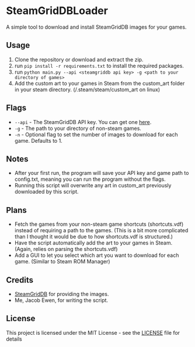 # SteamGridDBLoader
A simple tool to download and install SteamGridDB images for your games.

## Usage
1. Clone the repository or download and extract the zip.
2. run `pip install -r requirements.txt` to install the required packages.
3. run `python main.py --api <steamgriddb api key> -g <path to your directory of games>`
4. Add the custom art to your games in Steam from the custom_art folder in your steam directory. (/.steam/steam/custom_art on linux)

## Flags
* `--api` - The SteamGridDB API key. You can get one [here](https://www.steamgriddb.com/profile/settings/api).
* `-g` - The path to your directory of non-steam games.
* `-n` - Optional flag to set the number of images to download for each game. Defaults to 1.

## Notes
* After your first run, the program will save your API key and game path to config.txt, meaning you can run the program without the flags.
* Running this script will overwrite any art in custom_art previously downloaded by this script.

## Plans
* Fetch the games from your non-steam game shortcuts (shortcuts.vdf) instead of requiring a path to the games. (This is a bit more complicated than I thought it would be due to how shortcuts.vdf is structured.)
* Have the script automatically add the art to your games in Steam. (Again, relies on parsing the shortcuts.vdf)
* Add a GUI to let you select which art you want to download for each game. (Similar to Steam ROM Manager)

## Credits
* [SteamGridDB](https://www.steamgriddb.com/) for providing the images.
* Me, Jacob Ewen, for writing the script.

## License
This project is licensed under the MIT License - see the [LICENSE](LICENSE) file for details
